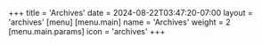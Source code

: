 +++
title = 'Archives'
date = 2024-08-22T03:47:20-07:00
layout = 'archives'
[menu]
    [menu.main]
        name = 'Archives'
        weight = 2
        [menu.main.params]
            icon = 'archives'
+++
